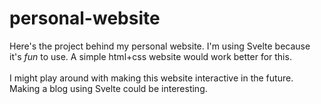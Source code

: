 # personal-website 
Here's the project behind my personal website.
I'm using Svelte because it's *fun* to use. A simple html+css website would work better for this.
<br><br>
I might play around with making this website interactive in the future. Making a blog using Svelte could be interesting.